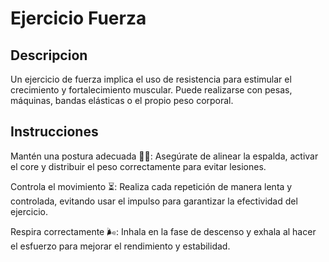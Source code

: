 # Ejercicio Fuerza

## Descripcion
Un ejercicio de fuerza implica el uso de resistencia para estimular el crecimiento y fortalecimiento muscular. Puede realizarse con pesas, máquinas, bandas elásticas o el propio peso corporal.

## Instrucciones 
Mantén una postura adecuada 🏋️‍♂️: Asegúrate de alinear la espalda, activar el core y distribuir el peso correctamente para evitar lesiones.

Controla el movimiento ⏳: Realiza cada repetición de manera lenta y controlada, evitando usar el impulso para garantizar la efectividad del ejercicio.

Respira correctamente 🌬️: Inhala en la fase de descenso y exhala al hacer el esfuerzo para mejorar el rendimiento y estabilidad.